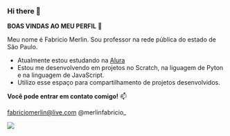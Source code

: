 ### Hi there 👋

**BOAS VINDAS AO MEU PERFIL** 💙

Meu nome é Fabricio Merlin.
Sou professor na rede pública do estado de São Paulo.

- Atualmente estou estudando na [Alura](https://www.alura.com.br)
- Estou me desenvolvendo em projetos no Scratch, na liguagem de Pyton e na linguagem de JavaScript.
- Utilizo esse espaço para compartilhamento de projetos desenvolvidos.

**Você pode entrar em contato comigo!** 📫

fabriciomerlin@live.com 
@merlinfabricio_

![](https://media1.tenor.com/m/AkILqGsdIFoAAAAC/pokemon-ash.gif)
